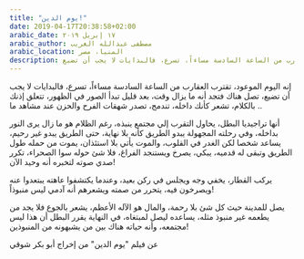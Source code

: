 ```yaml
---
title: "يوم الدين!"
date: 2019-04-17T20:38:58+02:00
arabic_date: ١٧ إبريل ٢٠١٩
arabic_author: مصطفى عبدالله الغريب
arabic_location: المنيا، مصر
description: إنه اليوم الموعود، تقترب العقارب من الساعة السادسة مساءاً، تسرع، فالبدايات لا يجب أن تضيع ..
---
```


إنه اليوم الموعود، تقترب العقارب من الساعة السادسة مساءاً، تسرع، فالبدايات لا يجب أن تضيع، تصل هناك فتجد أنه ما يزال وقت، بعد قليل تبدأ الصور في الظهور، تتعلق إذنك بالكلام، تشعر كأنك داخله، تندمج، تصدر شهقات الفرح والحزن عند مشاهد ما ..

أنها تراجيديا البطل، يحاول التقرب إلي مجتمع ينبذه،
رغم الظلام هو ما زال يرى النور بداخله، وفي رحلته المجهولة يبدو الطريق كأنه بلا نهاية،
حتى الطريق يبدو غير رحيم، يساعد شخصا لكن الغدر في القلوب،
والموت يأتي بلا استئذان، يموت من حمله طول الطريق وتبقى له قدميه،
يبكي، يصرخ ويستنجد الفراغ، فلا شئ حوله سوا الصحراء، تكرر صدي صوته لتخبره أنه وحيد الآن!

يركب القطار، يخفي وجه ويجلس في ركن بعيد،
وعندما يكتشفوا عاهته يبتعدوا عنه ويصرخون فيه، يتحرر من صمته ويشعرهم أنه آدمي ليس منبوذاً!

يصل للمدينة حيث كل شئ بلا رحمة، والمال هو الآله الأعظم،
يشعر بالجوع فلا يجد من يطعمه غير منبوذ مثله،
يساعده ليصل لمبتغاه،
في النهاية يقرر البطل أن هذا ليس مجتمعه،
وأنه حياته هناك بين من يشبهونه من المنبوذين!

عن فيلم "يوم الدين" من إخراج أبو بكر شوقي
